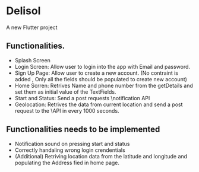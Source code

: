 # Delisol 

A new Flutter project

## Functionalities.

* Splash Screen
* Login Screen: Allow user to login into the app with Email and password.
*  Sign Up Page: Allow user to create a new account. (No contraint is added , Only all the fields should be populated to create  new account)
*  Home Scrren: Retrives Name and phone number from the getDetails and set them as initial value of the TextFields.
*  Start and Status: Send a post requests \notification API
* Geolocation: Retrives the data from current location and send a post request to the \API in every 1000 seconds.

## Functionalities needs to be implemented

*  Notification sound on pressing start and status
*  Correctly handaling wrong login crendentials
* (Additional) Retriving location data from the latitude and longitude and populating the Address fied in home page.  


